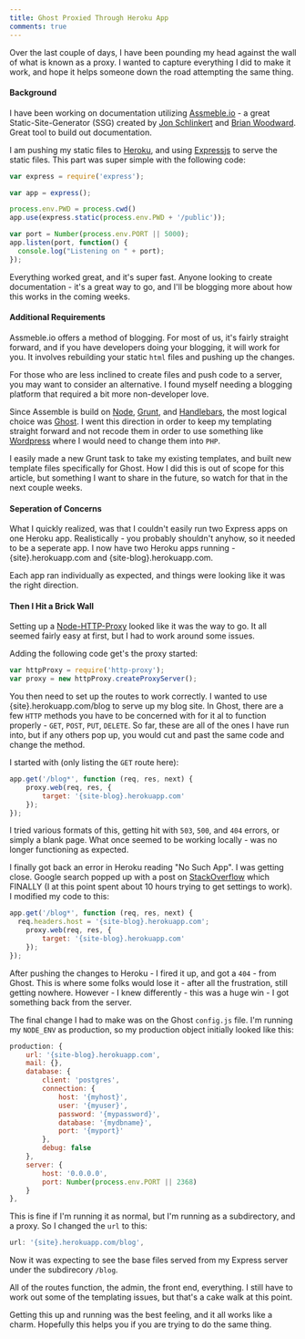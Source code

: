 ```yaml
---
title: Ghost Proxied Through Heroku App
comments: true
---
```


Over the last couple of days, I have been pounding my head against the wall of what is known as a proxy. I wanted to capture everything I did to make it work, and hope it helps someone down the road attempting the same thing.

#### Background
I have been working on documentation utilizing [Assmeble.io](http://www.assemble.io) - a great Static-Site-Generator (SSG) created by [Jon Schlinkert](https://github.com/jonschlinkert) and [Brian Woodward](https://github.com/doowb). Great tool to build out documentation.  

I am pushing my static files to [Heroku](http://www.heroku.com/), and using [Expressjs](http://expressjs.com/) to serve the static files.  This part was super simple with the following code:

```js
var express = require('express');

var app = express();

process.env.PWD = process.cwd()
app.use(express.static(process.env.PWD + '/public'));

var port = Number(process.env.PORT || 5000);
app.listen(port, function() {
  console.log("Listening on " + port);
});
```

Everything worked great, and it's super fast. Anyone looking to create documentation - it's a great way to go, and I'll be blogging more about how this works in the coming weeks.

#### Additional Requirements
Assmeble.io offers a method of blogging.  For most of us, it's fairly straight forward, and if you have developers doing your blogging, it will work for you.  It involves rebuilding your static `html` files and pushing up the changes.  

For those who are less inclined to create files and push code to a server, you may want to consider an alternative. I found myself needing a blogging platform that required a bit more non-developer love.

Since Assemble is build on [Node](http://nodejs.org/), [Grunt](http://gruntjs.com/), and [Handlebars](http://handlebarsjs.com/), the most logical choice was [Ghost](https://ghost.org/).  I went this direction in order to keep my templating straight forward and not recode them in order to use something like [Wordpress](http://wordpress.org/) where I would need to change them into `PHP`.

I easily made a new Grunt task to take my existing templates, and built new template files specifically for Ghost. How I did this is out of scope for this article, but something I want to share in the future, so watch for that in the next couple weeks.

#### Seperation of Concerns
What I quickly realized, was that I couldn't easily run two Express apps on one Heroku app. Realistically - you probably shouldn't anyhow, so it needed to be a seperate app.  I now have two Heroku apps running - {site}.herokuapp.com and {site-blog}.herokuapp.com.

Each app ran individually as expected, and things were looking like it was the right direction.

#### Then I Hit a Brick Wall
Setting up a [Node-HTTP-Proxy](https://github.com/nodejitsu/node-http-proxy) looked like it was the way to go.  It all seemed fairly easy at first, but I had to work around some issues.

Adding the following code get's the proxy started:

```js
var httpProxy = require('http-proxy');
var proxy = new httpProxy.createProxyServer();
```

You then need to set up the routes to work correctly. I wanted to use {site}.herokuapp.com/blog to serve up my blog site.  In Ghost, there are a few `HTTP` methods you have to be concerned with for it al to function properly - `GET`, `POST`, `PUT`, `DELETE`.  So far, these are all of the ones I have run into, but if any others pop up, you would cut and past the same code and change the method.

I started with (only listing the `GET` route here):

```js
app.get('/blog*', function (req, res, next) {
    proxy.web(req, res, {
        target: '{site-blog}.herokuapp.com'
    });
});
```

I tried various formats of this, getting hit with `503`, `500`, and `404` errors, or simply a blank page. What once seemed to be working locally - was no longer functioning as expected.

I finally got back an error in Heroku reading "No Such App". I was getting close. Google search popped up with a post on [StackOverflow](http://stackoverflow.com/questions/6444280/heroku-no-such-app-error-with-node-js-node-http-proxy-module) which FINALLY (I at this point spent about 10 hours trying to get settings to work). I modified my code to this:

```js
app.get('/blog*', function (req, res, next) {
  req.headers.host = '{site-blog}.herokuapp.com';
    proxy.web(req, res, {
        target: '{site-blog}.herokuapp.com'
    });
});
```

After pushing the changes to Heroku - I fired it up, and got a `404` - from Ghost. This is where some folks would lose it - after all the frustration, still getting nowhere. However - I knew differently - this was a huge win - I got something back from the server.

The final change I had to make was on the Ghost `config.js` file.  I'm running my `NODE_ENV` as production, so my production object initially looked like this:

```js
production: {
    url: '{site-blog}.herokuapp.com',
    mail: {},
    database: {
        client: 'postgres',
        connection: {
            host: '{myhost}',
            user: '{myuser}',
            password: '{mypassword}',
            database: '{mydbname}',
            port: '{myport}'
        },
        debug: false
    },
    server: {
        host: '0.0.0.0',
        port: Number(process.env.PORT || 2368)
    }
},
```

This is fine if I'm running it as normal, but I'm running as a subdirectory, and a proxy. So I changed the `url` to this:

```js
url: '{site}.herokuapp.com/blog',
```

Now it was expecting to see the base files served from my Express server under the subdirecory `/blog`.

All of the routes function, the admin, the front end, everything.  I still have to work out some of the templating issues, but that's a cake walk at this point.

Getting this up and running was the best feeling, and it all works like a charm.  Hopefully this helps you if you are trying to do the same thing.  
